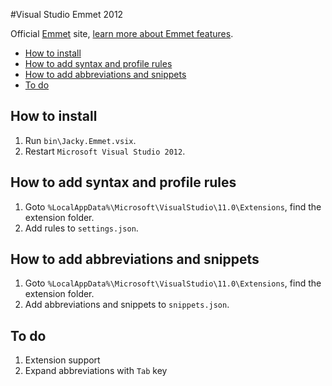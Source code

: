 #Visual Studio Emmet 2012

Official [Emmet](http://emmet.io) site, [learn more about Emmet features](http://docs.emmet.io).

* [How to install](#how-to-install)
* [How to add syntax and profile rules](#how-to-add-syntax-and-profile-rules)
* [How to add abbreviations and snippets](#how-to-add-abbreviations-and-snippets)
* [To do](#to-do)

## How to install

1. Run `bin\Jacky.Emmet.vsix`.
2. Restart `Microsoft Visual Studio 2012`.

## How to add syntax and profile rules

1. Goto `%LocalAppData%\Microsoft\VisualStudio\11.0\Extensions`, find the extension folder.
2. Add rules to `settings.json`.

## How to add abbreviations and snippets
1. Goto `%LocalAppData%\Microsoft\VisualStudio\11.0\Extensions`, find the extension folder.
2. Add abbreviations and snippets to `snippets.json`.

## To do

1. Extension support
2. Expand abbreviations with `Tab` key
